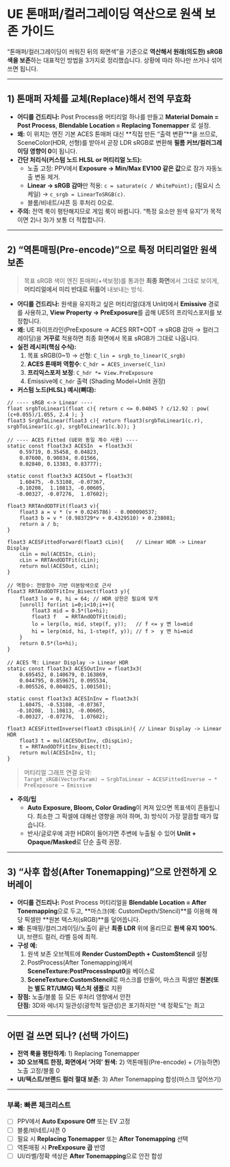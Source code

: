 # UE 톤매퍼/컬러그레이딩 **역산으로 원색 보존** 가이드

“톤매퍼/컬러그레이딩이 씌워진 뒤의 화면색”을 기준으로 **역산해서 원래(의도한) sRGB 색을 보존**하는 대표적인 방법을 3가지로 정리했습니다. 상황에 따라 하나만 쓰거나 섞어 쓰면 됩니다.

---

## 1) 톤매퍼 자체를 교체(Replace)해서 전역 무효화

- **어디를 건드리나:** Post Process용 머티리얼 하나를 만들고 **Material Domain = Post Process**, **Blendable Location = Replacing Tonemapper** 로 설정.
- **왜:** 이 위치는 엔진 기본 ACES 톤매퍼 대신 **직접 만든 “출력 변환”**을 쓰므로, SceneColor(HDR, 선형)를 받아서 곧장 LDR sRGB로 변환해 **필름 커브/컬러그레이딩 영향이 0**이 됩니다.
- **간단 처리식(커스텀 노드 HLSL or 머티리얼 노드):**
  - 노출 고정: PPV에서 **Exposure → Min/Max EV100 같은 값**으로 잠가 자동노출 변동 제거.
  - **Linear → sRGB 감마**만 적용: `c = saturate(c / WhitePoint);` (필요시 스케일) → `c_srgb = LinearToSRGB(c)`.
  - 블룸/비네트/샤픈 등 후처리 0으로.
- **주의:** 전역 룩이 평탄해지므로 게임 룩이 바뀝니다. “특정 요소만 원색 유지”가 목적이면 2)나 3)가 보통 더 적합합니다.

---

## 2) “역톤매핑(Pre-encode)”으로 **특정 머티리얼만** 원색 보존

> 목표 sRGB 색이 엔진 톤매퍼(+색보정)를 통과한 **최종 화면**에서 그대로 보이게, **머티리얼에서 미리 반대로 뒤틀어** 내보내는 방식.

- **어디를 건드리나:** 원색을 유지하고 싶은 머티리얼(대개 Unlit)에서 **Emissive** 경로를 사용하고, **View Property → PreExposure**를 곱해 UE5의 프리익스포저를 보정합니다.
- **왜:** UE 파이프라인(PreExposure → ACES RRT+ODT → sRGB 감마 → 컬러그레이딩)을 **거꾸로** 적용하면 최종 화면에서 목표 sRGB가 그대로 나옵니다.
- **실전 레시피(핵심 수식):**
  1. 목표 sRGB(0~1) → 선형: `C_lin = srgb_to_linear(C_srgb)`  
  2. **ACES 톤매퍼 역함수**: `C_hdr = ACES_inverse(C_lin)`  
  3. **프리익스포저 보정**: `C_hdr *= View.PreExposure`  
  4. Emissive에 `C_hdr` 출력 (Shading Model=Unlit 권장)
- **커스텀 노드(HLSL) 예시(뼈대):**

```hlsl
// ---- sRGB <-> Linear ----
float srgbToLinear1(float c){ return c <= 0.04045 ? c/12.92 : pow( (c+0.055)/1.055, 2.4 ); }
float3 SrgbToLinear(float3 c){ return float3(srgbToLinear1(c.r), srgbToLinear1(c.g), srgbToLinear1(c.b)); }

// ---- ACES Fitted (UE와 동일 계수 사용) ----
static const float3x3 ACESIn  = float3x3(
    0.59719, 0.35458, 0.04823,
    0.07600, 0.90834, 0.01566,
    0.02840, 0.13383, 0.83777);

static const float3x3 ACESOut = float3x3(
    1.60475, -0.53108, -0.07367,
   -0.10208,  1.10813, -0.00605,
   -0.00327, -0.07276,  1.07602);

float3 RRTAndODTFit(float3 v){
    float3 a = v * (v + 0.0245786) - 0.000090537;
    float3 b = v * (0.983729*v + 0.4329510) + 0.238081;
    return a / b;
}

float3 ACESFittedForward(float3 cLin){    // Linear HDR -> Linear Display
    cLin = mul(ACESIn, cLin);
    cLin = RRTAndODTFit(cLin);
    return mul(ACESOut, cLin);
}

// 역함수: 전방함수 기반 이분탐색으로 근사
float3 RRTAndODTFitInv_Bisect(float3 y){
    float3 lo = 0, hi = 64; // HDR 상한은 필요에 맞게
    [unroll] for(int i=0;i<10;i++){
        float3 mid = 0.5*(lo+hi);
        float3 f   = RRTAndODTFit(mid);
        lo = lerp(lo, mid, step(f, y));   // f <= y 면 lo=mid
        hi = lerp(mid, hi, 1-step(f, y)); // f >  y 면 hi=mid
    }
    return 0.5*(lo+hi);
}

// ACES 역: Linear Display -> Linear HDR
static const float3x3 ACESOutInv = float3x3(
    0.695452, 0.140679, 0.163869,
    0.044795, 0.859671, 0.095534,
   -0.005526, 0.004025, 1.001501);

static const float3x3 ACESInInv = float3x3(
    1.60475, -0.53108, -0.07367,
   -0.10208,  1.10813, -0.00605,
   -0.00327, -0.07276,  1.07602);

float3 ACESFittedInverse(float3 cDispLin){ // Linear Display -> Linear HDR
    float3 t = mul(ACESOutInv, cDispLin);
    t = RRTAndODTFitInv_Bisect(t);
    return mul(ACESInInv, t);
}
```

> 머티리얼 그래프 연결 요약:  
> `Target_sRGB(VectorParam) → SrgbToLinear → ACESFittedInverse → * PreExposure → Emissive`

- **주의/팁**
  - **Auto Exposure, Bloom, Color Grading**이 켜져 있으면 목표색이 흔들립니다. 최소한 그 픽셀에 대해선 영향을 꺼야 하며, 3) 방식이 가장 깔끔할 때가 많습니다.
  - 반사/글로우에 과한 HDR이 들어가면 주변에 누출될 수 있어 **Unlit + Opaque/Masked**로 단순 출력 권장.

---

## 3) “사후 합성(After Tonemapping)”으로 **안전하게 오버레이**

- **어디를 건드리나:** Post Process 머티리얼을 **Blendable Location = After Tonemapping**으로 두고, **마스크(예: CustomDepth/Stencil)**를 이용해 해당 픽셀만 **원본 텍스처(sRGB)**를 덮어씁니다.
- **왜:** 톤매핑/컬러그레이딩/노출이 끝난 **최종 LDR** 위에 올리므로 **원색 유지 100%**. UI, 브랜드 컬러, 라벨 등에 최적.
- **구성 예:**
  1. 원색 보존 오브젝트에 **Render CustomDepth + CustomStencil** 설정
  2. PostProcess(After Tonemapping)에서 **SceneTexture:PostProcessInput0**을 베이스로
  3. **SceneTexture:CustomStencil**로 마스크를 만들어, 마스크 픽셀만 **원본(또는 별도 RT/UMG) 텍스처 샘플**로 치환
- **장점:** 노출/블룸 등 모든 후처리 영향에서 안전  
  **단점:** 3D와 에너지 일관성(광학적 일관성)은 포기하지만 “색 정확도”는 최고

---

## 어떤 걸 쓰면 되나? (선택 가이드)

- **전역 룩을 평탄하게:** 1) Replacing Tonemapper  
- **3D 오브젝트 한정, 화면에서 ‘거의’ 원색:** 2) 역톤매핑(Pre-encode) + (가능하면) 노출 고정/블룸 0  
- **UI/텍스트/브랜드 컬러 절대 보존:** 3) After Tonemapping 합성(마스크 덮어쓰기)

---

### 부록: 빠른 체크리스트

- [ ] PPV에서 **Auto Exposure Off** 또는 EV 고정
- [ ] 블룸/비네트/샤픈 0
- [ ] 필요 시 **Replacing Tonemapper** 또는 **After Tonemapping** 선택
- [ ] 역톤매핑 시 **PreExposure 곱** 반영
- [ ] UI/라벨/정확 색상은 **After Tonemapping**으로 안전 합성